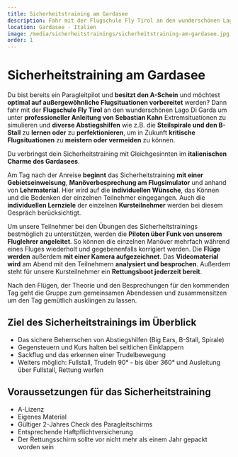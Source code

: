 ```yaml
---
title: Sicherheitstraining am Gardasee
description: Fahr mit der Flugschule Fly Tirol an den wunderschönen Lago Di Garda um unter professioneller Anleitung von Sebastian Kahn Extremsituationen zu simulieren und diverse Abstiegshilfen wie z.B. die Steilspirale und den B-Stall zu lernen oder zu perfektionieren, um in Zukunft kritische Flugsituationen zu meistern oder vermeiden zu können.
location: Gardasee - Italien
image: /media/sicherheitstrainings/sicherheitstraining-am-gardasee.jpg
order: 1
---
```


# Sicherheitstraining am Gardasee

Du bist bereits ein Paragleitpilot und **besitzt den A-Schein** und möchtest **optimal auf außergewöhnliche Flugsituationen vorbereitet** werden? Dann fahr mit der **Flugschule Fly Tirol** an den wunderschönen Lago Di Garda um unter **professioneller Anleitung von Sebastian Kahn** Extremsituationen zu simulieren und **diverse Abstiegshilfen** wie z.B. die **Steilspirale und den B-Stall** zu **lernen oder** zu **perfektionieren**, um in Zukunft **kritische Flugsituationen** zu **meistern oder vermeiden** zu können.

Du verbringst dein Sicherheitstraining mit Gleichgesinnten im **italienischen Charme des Gardasees**.

Am Tag nach der Anreise **beginnt** das Sicherheitstraining **mit einer Gebietseinweisung**, **Manöverbesprechung am Flugsimulator** und anhand von **Lehrmaterial**. Hier wird auf die **individuellen Wünsche**, das Können und die Bedenken der einzelnen Teilnehmer eingegangen. Auch die **individuellen Lernziele** der einzelnen **Kursteilnehmer** werden bei diesem Gespräch berücksichtigt.

Um unsere Teilnehmer bei den Übungen des Sicherheitstrainings bestmöglich zu unterstützen, werden die **Piloten über Funk von unserem Fluglehrer angeleitet**. So können die einzelnen Manöver mehrfach während eines Fluges wiederholt und gegebenenfalls korrigiert werden. Die **Flüge werden** außerdem **mit einer Kamera aufgezeichnet**. Das **Videomaterial wird** am Abend mit den Teilnehmern **analysiert und besprochen**. Außerdem steht für unsere Kursteilnehmer ein **Rettungsboot jederzeit bereit**.

Nach den Flügen, der Theorie und den Besprechungen für den kommenden Tag geht die Gruppe zum gemeinsamen Abendessen und zusammensitzen um den Tag gemütlich ausklingen zu lassen. 

<ContentImageGallery path="/media/sicherheitstrainings/sicherheitstraining-gardasee/"/>

## Ziel des Sicherheitstrainings im Überblick
* Das sichere Beherrschen von Abstiegshilfen (Big Ears, B-Stall, Spirale)
* Gegensteuern und Kurs halten bei seitlichen Einklappern 
* Sackflug und das erkennen einer Trudelbewegung
* Weiters möglich: Fullstall, Trudeln 90° - bis über 360° und Ausleitung über Fullstall, Rettung werfen


## Voraussetzungen für das Sicherheitstraining
* A-Lizenz
* Eigenes Material
* Gültiger 2-Jahres Check des Paragleitschirms
* Entsprechende Haftpflichtversicherung
* Der Rettungsschirm sollte vor nicht mehr als einem Jahr gepackt worden sein 
